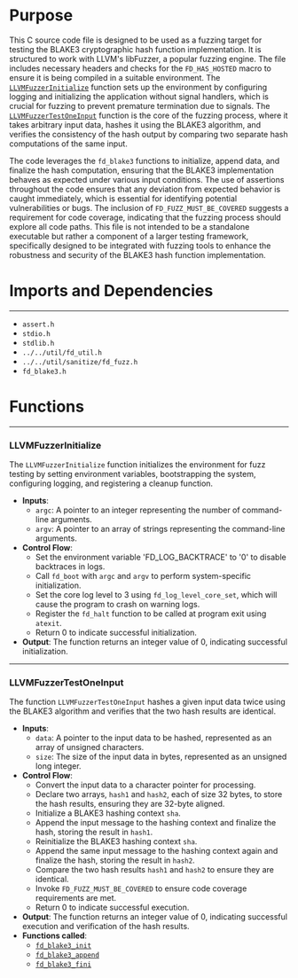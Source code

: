 # Purpose
This C source code file is designed to be used as a fuzzing target for testing the BLAKE3 cryptographic hash function implementation. It is structured to work with LLVM's libFuzzer, a popular fuzzing engine. The file includes necessary headers and checks for the `FD_HAS_HOSTED` macro to ensure it is being compiled in a suitable environment. The [`LLVMFuzzerInitialize`](#LLVMFuzzerInitialize) function sets up the environment by configuring logging and initializing the application without signal handlers, which is crucial for fuzzing to prevent premature termination due to signals. The [`LLVMFuzzerTestOneInput`](#LLVMFuzzerTestOneInput) function is the core of the fuzzing process, where it takes arbitrary input data, hashes it using the BLAKE3 algorithm, and verifies the consistency of the hash output by comparing two separate hash computations of the same input.

The code leverages the `fd_blake3` functions to initialize, append data, and finalize the hash computation, ensuring that the BLAKE3 implementation behaves as expected under various input conditions. The use of assertions throughout the code ensures that any deviation from expected behavior is caught immediately, which is essential for identifying potential vulnerabilities or bugs. The inclusion of `FD_FUZZ_MUST_BE_COVERED` suggests a requirement for code coverage, indicating that the fuzzing process should explore all code paths. This file is not intended to be a standalone executable but rather a component of a larger testing framework, specifically designed to be integrated with fuzzing tools to enhance the robustness and security of the BLAKE3 hash function implementation.
# Imports and Dependencies

---
- `assert.h`
- `stdio.h`
- `stdlib.h`
- `../../util/fd_util.h`
- `../../util/sanitize/fd_fuzz.h`
- `fd_blake3.h`


# Functions

---
### LLVMFuzzerInitialize<!-- {{#callable:LLVMFuzzerInitialize}} -->
The `LLVMFuzzerInitialize` function initializes the environment for fuzz testing by setting environment variables, bootstrapping the system, configuring logging, and registering a cleanup function.
- **Inputs**:
    - `argc`: A pointer to an integer representing the number of command-line arguments.
    - `argv`: A pointer to an array of strings representing the command-line arguments.
- **Control Flow**:
    - Set the environment variable 'FD_LOG_BACKTRACE' to '0' to disable backtraces in logs.
    - Call `fd_boot` with `argc` and `argv` to perform system-specific initialization.
    - Set the core log level to 3 using `fd_log_level_core_set`, which will cause the program to crash on warning logs.
    - Register the `fd_halt` function to be called at program exit using `atexit`.
    - Return 0 to indicate successful initialization.
- **Output**: The function returns an integer value of 0, indicating successful initialization.


---
### LLVMFuzzerTestOneInput<!-- {{#callable:LLVMFuzzerTestOneInput}} -->
The function `LLVMFuzzerTestOneInput` hashes a given input data twice using the BLAKE3 algorithm and verifies that the two hash results are identical.
- **Inputs**:
    - `data`: A pointer to the input data to be hashed, represented as an array of unsigned characters.
    - `size`: The size of the input data in bytes, represented as an unsigned long integer.
- **Control Flow**:
    - Convert the input data to a character pointer for processing.
    - Declare two arrays, `hash1` and `hash2`, each of size 32 bytes, to store the hash results, ensuring they are 32-byte aligned.
    - Initialize a BLAKE3 hashing context `sha`.
    - Append the input message to the hashing context and finalize the hash, storing the result in `hash1`.
    - Reinitialize the BLAKE3 hashing context `sha`.
    - Append the same input message to the hashing context again and finalize the hash, storing the result in `hash2`.
    - Compare the two hash results `hash1` and `hash2` to ensure they are identical.
    - Invoke `FD_FUZZ_MUST_BE_COVERED` to ensure code coverage requirements are met.
    - Return 0 to indicate successful execution.
- **Output**: The function returns an integer value of 0, indicating successful execution and verification of the hash results.
- **Functions called**:
    - [`fd_blake3_init`](fd_blake3.c.driver.md#fd_blake3_init)
    - [`fd_blake3_append`](fd_blake3.c.driver.md#fd_blake3_append)
    - [`fd_blake3_fini`](fd_blake3.c.driver.md#fd_blake3_fini)


